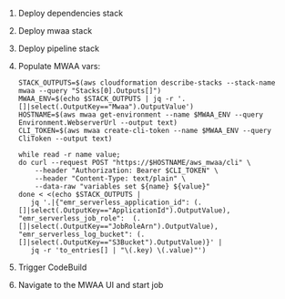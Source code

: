 
1. Deploy dependencies stack
2. Deploy mwaa stack
3. Deploy pipeline stack
4. Populate MWAA vars:
    
    ```
    STACK_OUTPUTS=$(aws cloudformation describe-stacks --stack-name mwaa --query "Stacks[0].Outputs[]")
    MWAA_ENV=$(echo $STACK_OUTPUTS | jq -r '.[]|select(.OutputKey=="Mwaa").OutputValue')
    HOSTNAME=$(aws mwaa get-environment --name $MWAA_ENV --query Environment.WebserverUrl --output text)
    CLI_TOKEN=$(aws mwaa create-cli-token --name $MWAA_ENV --query CliToken --output text)

    while read -r name value;
    do curl --request POST "https://$HOSTNAME/aws_mwaa/cli" \
        --header "Authorization: Bearer $CLI_TOKEN" \
        --header "Content-Type: text/plain" \
        --data-raw "variables set ${name} ${value}"
    done < <(echo $STACK_OUTPUTS | 
       jq '.|{"emr_serverless_application_id": (.[]|select(.OutputKey=="ApplicationId").OutputValue), "emr_serverless_job_role":  (.[]|select(.OutputKey=="JobRoleArn").OutputValue), "emr_serverless_log_bucket": (.[]|select(.OutputKey=="S3Bucket").OutputValue)}' |
       jq -r 'to_entries[] | "\(.key) \(.value)"')

    ```
5. Trigger CodeBuild
6. Navigate to the MWAA UI and start job




